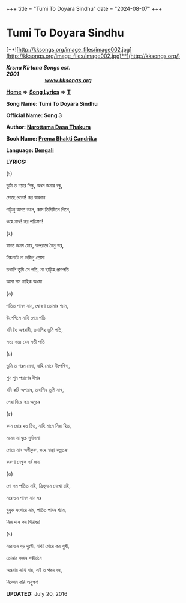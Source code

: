 +++
title = "Tumi To Doyara Sindhu"
date = "2024-08-07"
+++

# Tumi To Doyara Sindhu
[**![http://kksongs.org/image_files/image002.jpg](http://kksongs.org/image_files/image002.jpg)**](http://kksongs.org/)

**_Krsna Kirtana Songs est. 2001_**                                                                                                                                                 **_www.kksongs.org_**

**[Home](http://kksongs.org/)** **⇒** **[Song Lyrics](http://kksongs.org/lyrics.html)** **⇒** **[T](http://kksongs.org/songs/song_t.html)**

**Song Name: Tumi To Doyara Sindhu**

**Official Name: Song 3**

**Author: [Narottama Dasa Thakura](http://kksongs.org/authors/list/narottama.html)**

**Book Name: [Prema Bhakti Candrika](http://kksongs.org/authors/literature/pbc.html)**

**Language: [Bengali](http://kksongs.org/language/list/bengali.html)**

**LYRICS:**

(১)

তুমি ত দয়ার সিন্ধু, অধম জনার বন্ধু,

মোহে প্রভো! কর অবধান

পড়িনু অসত ভলে, কাম তিমিঙ্গিলে গিলে,

ওহে নাথ! কর পরিত্রাণ!

(২)

যাবত জনম মোর, অপরাধে হৈনু ভর,

নিষ্কপটে না ভজিনু তোমা

তথাপি তুমি সে গতি, না ছাড়িহ প্রাণপতি

আমা সম নাহিক অধমা

(৩)

পতিত পাবন নাম, ঘোষণা তোমার শ্যাম,

উপেখিলে নাহি মোর গতি

যদি হৈ অপরাধী, তথাপিহ তুমি গতি,

সত্য সত্য যেন সতী পতি

(৪)

তুমি ত পরম দেবা, নাহি মোরে উপেখিবা,

শুন শুন পরাণের ঈশ্বর

যদি করি অপরাধ, তথাপিহ তুমি নাথ,

সেবা দিয়ে কর অনুচর

(৫)

কাম মোর হত চিত্ত, নাহি মানে নিজ হিত,

মনের না ঘুচে দুর্বাসনা

মোরে নাথ অঙ্গীকুরু, ওহে বাঞ্ছা কল্পতরু

করুণা দেখুক সর্ব জনা

(৬)

মো সম পতিত নাই, ত্রিভুবনে দেখো চাই,

নরোত্তম পাবন নাম ধর

ঘুষুক সংসারে নাম, পতিত পাবন শ্যাম,

নিজ দাস কর গিরিধর!

(৭)

নরোত্তম বড় দুঃখী, নাথ! মোরে কর সুখী,

তোমার ভজন সঙ্কীর্তনে

অন্তরায় নাহি যায়, এই ত পরম ভয়,

নিবেদন করি অনুক্ষণ

**UPDATED:** July 20, 2016